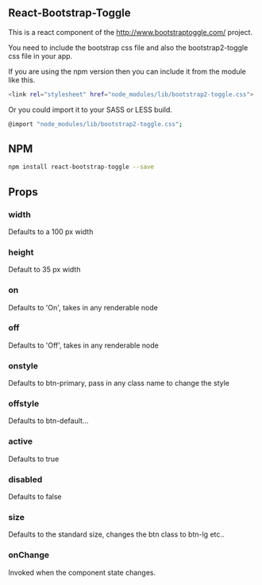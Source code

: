## React-Bootstrap-Toggle

This is a react component of the http://www.bootstraptoggle.com/ project.

You need to include the bootstrap css file and also the bootstrap2-toggle css file in your app.

If you are using the npm version then you can include it from the module like this.

```sh
<link rel="stylesheet" href="node_modules/lib/bootstrap2-toggle.css">
```

Or you could import it to your SASS or LESS build.

```sh
@import "node_modules/lib/bootstrap2-toggle.css";
```

## NPM

```sh
npm install react-bootstrap-toggle --save
```

## Props

### width
Defaults to a 100 px width

### height
Default to 35 px width

### on
Defaults to 'On', takes in any renderable node

### off
Defaults to 'Off', takes in any renderable node

### onstyle
Defaults to btn-primary, pass in any class name to change the style

### offstyle
Defaults to btn-default...

### active
Defaults to true

### disabled
Defaults to false

### size
Defaults to the standard size, changes the btn class to btn-lg etc..

### onChange
Invoked when the component state changes.


